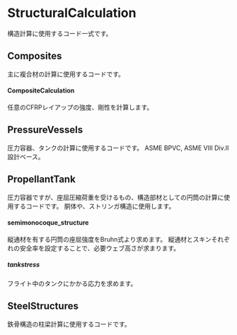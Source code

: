 # StructuralCalculation
構造計算に使用するコード一式です。

## Composites
主に複合材の計算に使用するコードです。

#### CompositeCalculation
任意のCFRPレイアップの強度、剛性を計算します。

## PressureVessels
圧力容器、タンクの計算に使用するコードです。
ASME BPVC, ASME VIII Div.II設計ベース。

## PropellantTank
圧力容器ですが、座屈圧縮荷重を受けるもの、構造部材としての円筒の計算に使用するコードです。
胴体や、ストリンガ構造に使用します。

#### semimonocoque_structure
縦通材を有する円筒の座屈強度をBruhn式より求めます。
縦通材とスキンそれぞれの安全率を設定することで、必要ウェブ高さが求まります。

##### tankstress
フライト中のタンクにかかる応力を求めます。

## SteelStructures
鉄骨構造の柱梁計算に使用するコードです。
